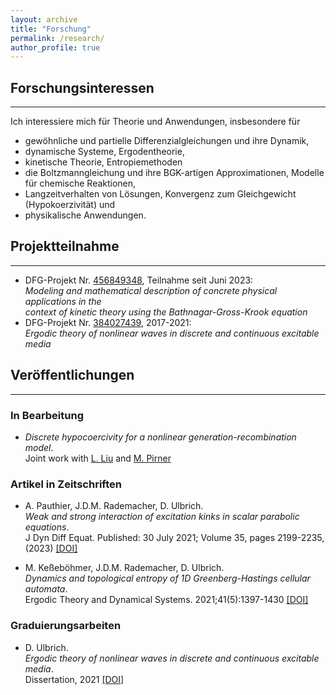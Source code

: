 ```yaml
---
layout: archive
title: "Forschung"
permalink: /research/
author_profile: true
---
```




           
## Forschungsinteressen
---
Ich interessiere mich für Theorie und Anwendungen, insbesondere für
<ul>
<li>gewöhnliche und partielle Differenzialgleichungen und ihre Dynamik,</li>
<li>dynamische Systeme, Ergodentheorie,</li>
<li>kinetische Theorie, Entropiemethoden</li>
<li>die Boltzmanngleichung und ihre BGK-artigen Approximationen, Modelle für chemische Reaktionen,</li>
<li>Langzeitverhalten von Lösungen, Konvergenz zum Gleichgewicht (Hypokoerzivität) und</li>
<li>physikalische Anwendungen.</li>
</ul>

## Projektteilnahme
---
- DFG-Projekt Nr. [456849348](https://gepris.dfg.de/gepris/projekt/456849348?language=en), Teilnahme seit Juni 2023:<br>
*Modeling and mathematical description of concrete physical applications in the <br>
 context of kinetic theory using the Bathnagar-Gross-Krook equation*
- DFG-Projekt Nr. [384027439](https://gepris.dfg.de/gepris/projekt/384027439?language=en&selectedSubTab=2), 2017-2021:<br>
*Ergodic theory of nonlinear waves in discrete and continuous excitable media* 
 

## Veröffentlichungen
---
### In Bearbeitung

- *Discrete hypocoercivity for a nonlinear generation-recombination model*.<br>
Joint work with [L. Liu](https://www.math.cuhk.edu.hk/~lliu/) and [M. Pirner](https://www.uni-muenster.de/AMM/en/Pirner/index.shtml)

### Artikel in Zeitschriften 

- A. Pauthier, J.D.M. Rademacher, D. Ulbrich.<br>
*Weak and strong interaction of excitation kinks in scalar parabolic equations*.<br>
J Dyn Diff Equat. Published: 30 July 2021; Volume 35, pages 2199-2235, (2023) [[DOI]](https://doi.org/10.1007/s10884-021-10040-2)

 - M. Keßeböhmer, J.D.M. Rademacher, D. Ulbrich.<br>
*Dynamics and topological entropy of 1D Greenberg-Hastings cellular automata*.<br>
Ergodic Theory and Dynamical Systems. 2021;41(5):1397-1430 [[DOI]](https://doi.org/10.1017/etds.2020.18)

### Graduierungsarbeiten

 - D. Ulbrich.<br>
*Ergodic theory of nonlinear waves in discrete and continuous excitable media*.<br>
Dissertation, 2021 [[DOI]](https://media.suub.uni-bremen.de/handle/elib/5257) 




